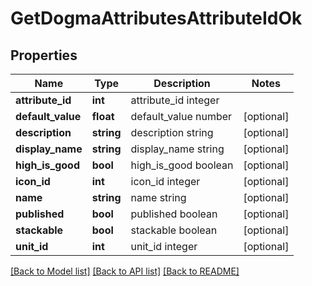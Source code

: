 # GetDogmaAttributesAttributeIdOk

## Properties
Name | Type | Description | Notes
------------ | ------------- | ------------- | -------------
**attribute_id** | **int** | attribute_id integer | 
**default_value** | **float** | default_value number | [optional] 
**description** | **string** | description string | [optional] 
**display_name** | **string** | display_name string | [optional] 
**high_is_good** | **bool** | high_is_good boolean | [optional] 
**icon_id** | **int** | icon_id integer | [optional] 
**name** | **string** | name string | [optional] 
**published** | **bool** | published boolean | [optional] 
**stackable** | **bool** | stackable boolean | [optional] 
**unit_id** | **int** | unit_id integer | [optional] 

[[Back to Model list]](../../README.md#documentation-for-models) [[Back to API list]](../../README.md#documentation-for-api-endpoints) [[Back to README]](../../README.md)

